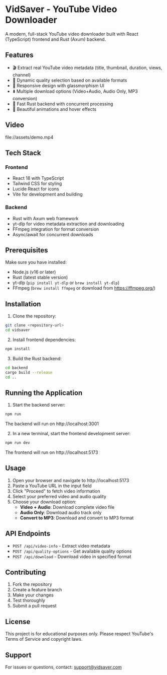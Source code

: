 # VidSaver - YouTube Video Downloader

A modern, full-stack YouTube video downloader built with React (TypeScript) frontend and Rust (Axum) backend.

## Features

- 🎬 Extract real YouTube video metadata (title, thumbnail, duration, views, channel)
- 🎯 Dynamic quality selection based on available formats
- 📱 Responsive design with glassmorphism UI
- ⬇️ Multiple download options (Video+Audio, Audio Only, MP3 conversion)
- 🚀 Fast Rust backend with concurrent processing
- 🎨 Beautiful animations and hover effects
## Video
file://assets/demo.mp4

## Tech Stack

### Frontend
- React 18 with TypeScript
- Tailwind CSS for styling
- Lucide React for icons
- Vite for development and building

### Backend
- Rust with Axum web framework
- yt-dlp for video metadata extraction and downloading
- FFmpeg integration for format conversion
- Async/await for concurrent downloads

## Prerequisites

Make sure you have installed:
- Node.js (v16 or later)
- Rust (latest stable version)
- yt-dlp (`pip install yt-dlp` or `brew install yt-dlp`)
- FFmpeg (`brew install ffmpeg` or download from https://ffmpeg.org/)

## Installation

1. Clone the repository:
```bash
git clone <repository-url>
cd vidsaver
```

2. Install frontend dependencies:
```bash
npm install
```

3. Build the Rust backend:
```bash
cd backend
cargo build --release
cd ..
```

## Running the Application

1. Start the backend server:
```bash
npm run 
```
The backend will run on http://localhost:3001

2. In a new terminal, start the frontend development server:
```bash
npm run dev
```
The frontend will run on http://localhost:5173

## Usage

1. Open your browser and navigate to http://localhost:5173
2. Paste a YouTube URL in the input field
3. Click "Proceed" to fetch video information
4. Select your preferred video and audio quality
5. Choose your download option:
   - **Video + Audio**: Download complete video file
   - **Audio Only**: Download audio track only
   - **Convert to MP3**: Download and convert to MP3 format

## API Endpoints

- `POST /api/video-info` - Extract video metadata
- `POST /api/quality-options` - Get available quality options
- `POST /api/download` - Download video in specified format

## Contributing

1. Fork the repository
2. Create a feature branch
3. Make your changes
4. Test thoroughly
5. Submit a pull request

## License

This project is for educational purposes only. Please respect YouTube's Terms of Service and copyright laws.

## Support

For issues or questions, contact: support@vidsaver.com

